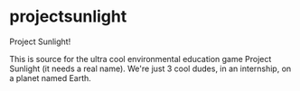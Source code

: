 projectsunlight
===============

Project Sunlight!

This is source for the ultra cool environmental education game Project Sunlight (it needs a real name). We're just 3 cool dudes, in an internship, on a planet named Earth.